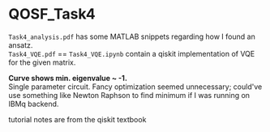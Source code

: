 # QOSF_Task4
`Task4_analysis.pdf` has some MATLAB snippets regarding how I found an ansatz.  
`Task4_VQE.pdf` == `Task4_VQE.ipynb` contain a qiskit implementation of VQE for the given matrix.

**Curve shows min. eigenvalue ~ -1.**  
Single parameter circuit. Fancy optimization seemed unnecessary; could've use something like Newton Raphson to find minimum if I was running on IBMq backend.

tutorial notes are from the qiskit textbook
